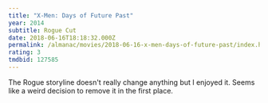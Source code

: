 ```yaml
---
title: "X-Men: Days of Future Past"
year: 2014
subtitle: Rogue Cut
date: 2018-06-16T18:18:32.000Z
permalink: /almanac/movies/2018-06-16-x-men-days-of-future-past/index.html
rating: 3
tmdbid: 127585
---
```


The Rogue storyline doesn't really change anything but I enjoyed it. Seems like a weird decision to remove it in the first place.